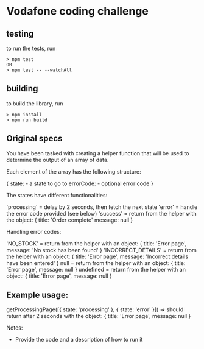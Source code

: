 # Vodafone coding challenge


## testing

to run the tests, run

```
> npm test
OR
> npm test -- --watchAll
```

## building

to build the library, run

```
> npm install
> npm run build
```


## Original specs


You have been tasked with creating a helper function that will be used to determine the output
of an array of data.

Each element of the array has the following structure:

  {
    state: <String> - a state to go to
    errorCode: <String> - optional error code
  }

The states have different functionalities:

  'processing' = delay by 2 seconds, then fetch the next state
  'error' = handle the error code provided (see below)
  'success' = return from the helper with the object: { title: 'Order complete' message: null }

Handling error codes:

  'NO_STOCK' = return from the helper with an object: { title: 'Error page', message: 'No stock has been found' }
  'INCORRECT_DETAILS' = return from the helper with an object: { title: 'Error page', message: 'Incorrect details have been entered' }
  null = return from the helper with an object: { title: 'Error page', message: null }
  undefined = return from the helper with an object: { title: 'Error page', message: null }

Example usage:
-------
getProcessingPage([{ state: 'processing' }, { state: 'error' }])
=> should return after 2 seconds with the object: { title: 'Error page', message: null }

Notes:
- Provide the code and a description of how to run it